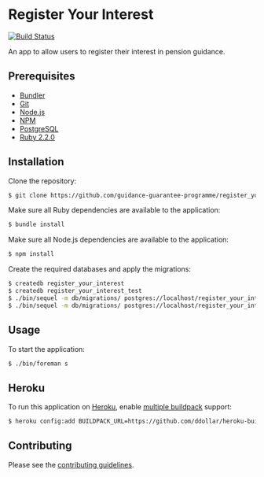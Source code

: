 # Register Your Interest

[![Build Status](https://travis-ci.org/guidance-guarantee-programme/register_your_interest.svg)](https://travis-ci.org/guidance-guarantee-programme/register_your_interest)

An app to allow users to register their interest in pension guidance.

## Prerequisites

* [Bundler]
* [Git]
* [Node.js][Node]
* [NPM]
* [PostgreSQL]
* [Ruby 2.2.0][Ruby]


## Installation

Clone the repository:

```sh
$ git clone https://github.com/guidance-guarantee-programme/register_your_interest.git
```

Make sure all Ruby dependencies are available to the application:

```sh
$ bundle install
```

Make sure all Node.js dependencies are available to the application:

```sh
$ npm install
```

Create the required databases and apply the migrations:

```sh
$ createdb register_your_interest
$ createdb register_your_interest_test
$ ./bin/sequel -m db/migrations/ postgres://localhost/register_your_interest
$ ./bin/sequel -m db/migrations/ postgres://localhost/register_your_interest_test
```

## Usage

To start the application:

```sh
$ ./bin/foreman s
```

## Heroku

To run this application on [Heroku], enable [multiple buildpack][heroku-buildpack-multi] support:

```sh
$ heroku config:add BUILDPACK_URL=https://github.com/ddollar/heroku-buildpack-multi.git
```

## Contributing

Please see the [contributing guidelines](/CONTRIBUTING.md).

[bundler]: http://bundler.io
[git]: http://git-scm.com
[heroku]: https://www.heroku.com
[heroku-buildpack-multi]: https://github.com/ddollar/heroku-buildpack-multi
[node]: http://nodejs.org
[npm]: https://www.npmjs.org
[postgresql]: http://www.postgresql.org
[ruby]: http://www.ruby-lang.org/en
